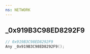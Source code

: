 ```yaml
---
ns: NETWORK
---
```

## _0x919B3C98ED8292F9

```c
// 0x919B3C98ED8292F9
Any _0x919B3C98ED8292F9();
```

